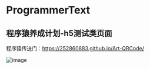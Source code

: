 # ProgrammerText
## 程序猿养成计划-h5测试类页面
程序猿传送门：https://252860883.github.io/Art-QRCode/  

![image](http://wx2.sinaimg.cn/mw690/a73bc6a1ly1fk1i7i8jrbj2068068a9y.jpg)  
